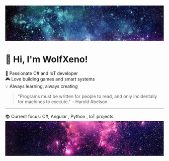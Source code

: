 ![Banner](assets/background_up.jpg)
# 👋 Hi, I'm WolfXeno!

🚀 Passionate C# and IoT developer  
🎮 Love building games and smart systems  
💡 Always learning, always creating

> "Programs must be written for people to read, and only incidentally for machines to execute." – Harold Abelson

---
📚 Current focus: C#, Angular , Python , IoT projects.
![Banner](assets/background_down.jpg)
